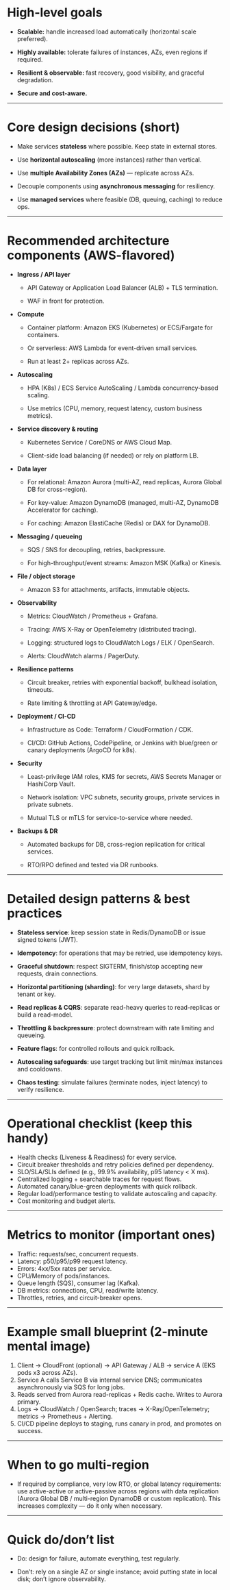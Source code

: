 # High-level goals

- **Scalable:** handle increased load automatically (horizontal scale preferred).
    
- **Highly available:** tolerate failures of instances, AZs, even regions if required.
    
- **Resilient & observable:** fast recovery, good visibility, and graceful degradation.
    
- **Secure and cost-aware.**
    

---

# Core design decisions (short)

- Make services **stateless** where possible. Keep state in external stores.
    
- Use **horizontal autoscaling** (more instances) rather than vertical.
    
- Use **multiple Availability Zones (AZs)** — replicate across AZs.
    
- Decouple components using **asynchronous messaging** for resiliency.
    
- Use **managed services** where feasible (DB, queuing, caching) to reduce ops.
    

---

# Recommended architecture components (AWS-flavored)

- **Ingress / API layer**
    
    - API Gateway or Application Load Balancer (ALB) + TLS termination.
        
    - WAF in front for protection.
        
- **Compute**
    
    - Container platform: Amazon EKS (Kubernetes) or ECS/Fargate for containers.
        
    - Or serverless: AWS Lambda for event-driven small services.
        
    - Run at least 2+ replicas across AZs.
        
- **Autoscaling**
    
    - HPA (K8s) / ECS Service AutoScaling / Lambda concurrency-based scaling.
        
    - Use metrics (CPU, memory, request latency, custom business metrics).
        
- **Service discovery & routing**
    
    - Kubernetes Service / CoreDNS or AWS Cloud Map.
        
    - Client-side load balancing (if needed) or rely on platform LB.
        
- **Data layer**
    
    - For relational: Amazon Aurora (multi-AZ, read replicas, Aurora Global DB for cross-region).
        
    - For key-value: Amazon DynamoDB (managed, multi-AZ, DynamoDB Accelerator for caching).
        
    - For caching: Amazon ElastiCache (Redis) or DAX for DynamoDB.
        
- **Messaging / queueing**
    
    - SQS / SNS for decoupling, retries, backpressure.
        
    - For high-throughput/event streams: Amazon MSK (Kafka) or Kinesis.
        
- **File / object storage**
    
    - Amazon S3 for attachments, artifacts, immutable objects.
        
- **Observability**
    
    - Metrics: CloudWatch / Prometheus + Grafana.
        
    - Tracing: AWS X-Ray or OpenTelemetry (distributed tracing).
        
    - Logging: structured logs to CloudWatch Logs / ELK / OpenSearch.
        
    - Alerts: CloudWatch alarms / PagerDuty.
        
- **Resilience patterns**
    
    - Circuit breaker, retries with exponential backoff, bulkhead isolation, timeouts.
        
    - Rate limiting & throttling at API Gateway/edge.
        
- **Deployment / CI-CD**
    
    - Infrastructure as Code: Terraform / CloudFormation / CDK.
        
    - CI/CD: GitHub Actions, CodePipeline, or Jenkins with blue/green or canary deployments (ArgoCD for k8s).
        
- **Security**
    
    - Least-privilege IAM roles, KMS for secrets, AWS Secrets Manager or HashiCorp Vault.
        
    - Network isolation: VPC subnets, security groups, private services in private subnets.
        
    - Mutual TLS or mTLS for service-to-service where needed.
        
- **Backups & DR**
    
    - Automated backups for DB, cross-region replication for critical services.
        
    - RTO/RPO defined and tested via DR runbooks.
        

---

# Detailed design patterns & best practices

- **Stateless service**: keep session state in Redis/DynamoDB or issue signed tokens (JWT).    
- **Idempotency**: for operations that may be retried, use idempotency keys.
- **Graceful shutdown**: respect SIGTERM, finish/stop accepting new requests, drain connections.
- **Horizontal partitioning (sharding)**: for very large datasets, shard by tenant or key.
- **Read replicas & CQRS**: separate read-heavy queries to read-replicas or build a read-model.
- **Throttling & backpressure**: protect downstream with rate limiting and queueing.
    
- **Feature flags**: for controlled rollouts and quick rollback.
    
- **Autoscaling safeguards**: use target tracking but limit min/max instances and cooldowns.
    
- **Chaos testing**: simulate failures (terminate nodes, inject latency) to verify resilience.
    

---

# Operational checklist (keep this handy)

- Health checks (Liveness & Readiness) for every service.    
- Circuit breaker thresholds and retry policies defined per dependency.
- SLO/SLA/SLIs defined (e.g., 99.9% availability, p95 latency < X ms).
- Centralized logging + searchable traces for request flows.
- Automated canary/blue-green deployments with quick rollback.
- Regular load/performance testing to validate autoscaling and capacity.
- Cost monitoring and budget alerts.

---

# Metrics to monitor (important ones)

- Traffic: requests/sec, concurrent requests.    
- Latency: p50/p95/p99 request latency.
- Errors: 4xx/5xx rates per service.
- CPU/Memory of pods/instances.
- Queue length (SQS), consumer lag (Kafka).
- DB metrics: connections, CPU, read/write latency.
- Throttles, retries, and circuit-breaker opens.
    
---
# Example small blueprint (2-minute mental image)

1. Client → CloudFront (optional) → API Gateway / ALB → service A (EKS pods x3 across AZs).
2. Service A calls Service B via internal service DNS; communicates asynchronously via SQS for long jobs.
3. Reads served from Aurora read-replicas + Redis cache. Writes to Aurora primary.
4. Logs → CloudWatch / OpenSearch; traces → X-Ray/OpenTelemetry; metrics → Prometheus + Alerting.
5. CI/CD pipeline deploys to staging, runs canary in prod, and promotes on success.

---

# When to go multi-region

- If required by compliance, very low RTO, or global latency requirements: use active-active or active-passive across regions with data replication (Aurora Global DB / multi-region DynamoDB or custom replication). This increases complexity — do it only when necessary.
    

---

# Quick do/don’t list

- Do: design for failure, automate everything, test regularly.
    
- Don’t: rely on a single AZ or single instance; avoid putting state in local disk; don’t ignore observability.